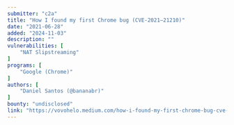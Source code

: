 ```yaml
---
submitter: "c2a"
title: "How I found my first Chrome bug (CVE-2021–21210)"
date: "2021-06-28"
added: "2024-11-03"
description: ""
vulnerabilities: [
    "NAT Slipstreaming"
]
programs: [
    "Google (Chrome)"
]
authors: [
    "Daniel Santos (@bananabr)"
]
bounty: "undisclosed"
link: "https://vovohelo.medium.com/how-i-found-my-first-chrome-bug-cve-2021-21210-248a21272248"
---
```




